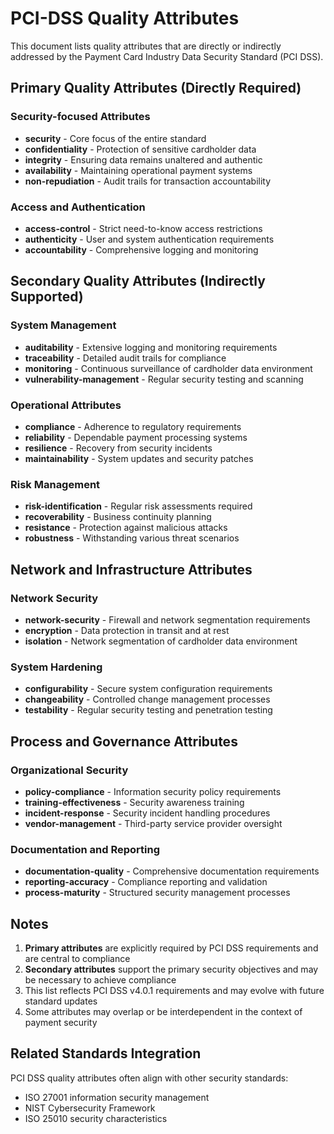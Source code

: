 # PCI-DSS Quality Attributes

This document lists quality attributes that are directly or indirectly addressed by the Payment Card Industry Data Security Standard (PCI DSS).

## Primary Quality Attributes (Directly Required)

### Security-focused Attributes

- **security** - Core focus of the entire standard
- **confidentiality** - Protection of sensitive cardholder data
- **integrity** - Ensuring data remains unaltered and authentic
- **availability** - Maintaining operational payment systems
- **non-repudiation** - Audit trails for transaction accountability

### Access and Authentication

- **access-control** - Strict need-to-know access restrictions
- **authenticity** - User and system authentication requirements
- **accountability** - Comprehensive logging and monitoring

## Secondary Quality Attributes (Indirectly Supported)

### System Management

- **auditability** - Extensive logging and monitoring requirements
- **traceability** - Detailed audit trails for compliance
- **monitoring** - Continuous surveillance of cardholder data environment
- **vulnerability-management** - Regular security testing and scanning

### Operational Attributes

- **compliance** - Adherence to regulatory requirements
- **reliability** - Dependable payment processing systems
- **resilience** - Recovery from security incidents
- **maintainability** - System updates and security patches

### Risk Management

- **risk-identification** - Regular risk assessments required
- **recoverability** - Business continuity planning
- **resistance** - Protection against malicious attacks
- **robustness** - Withstanding various threat scenarios

## Network and Infrastructure Attributes

### Network Security

- **network-security** - Firewall and network segmentation requirements
- **encryption** - Data protection in transit and at rest
- **isolation** - Network segmentation of cardholder data environment

### System Hardening

- **configurability** - Secure system configuration requirements
- **changeability** - Controlled change management processes
- **testability** - Regular security testing and penetration testing

## Process and Governance Attributes

### Organizational Security

- **policy-compliance** - Information security policy requirements
- **training-effectiveness** - Security awareness training
- **incident-response** - Security incident handling procedures
- **vendor-management** - Third-party service provider oversight

### Documentation and Reporting

- **documentation-quality** - Comprehensive documentation requirements
- **reporting-accuracy** - Compliance reporting and validation
- **process-maturity** - Structured security management processes

## Notes

1. **Primary attributes** are explicitly required by PCI DSS requirements and are central to compliance
2. **Secondary attributes** support the primary security objectives and may be necessary to achieve compliance
3. This list reflects PCI DSS v4.0.1 requirements and may evolve with future standard updates
4. Some attributes may overlap or be interdependent in the context of payment security

## Related Standards Integration

PCI DSS quality attributes often align with other security standards:

- ISO 27001 information security management
- NIST Cybersecurity Framework
- ISO 25010 security characteristics
